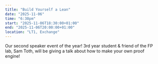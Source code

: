```yaml
---
title: "Build Yourself a Lean"
date: "2025-11-06"
time: "6:30pm"
start: "2025-11-06T18:30:00+01:00"
end: "2025-11-06T20:00:00+01:00"
location: "LT1, Exchange"
---
```


Our second speaker event of the year! 3rd year student & friend of the FP lab, Sam Toth, will be giving a talk about how to make your own proof engine!
